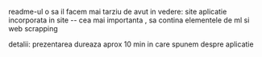 readme-ul o sa il facem mai tarziu
de avut in vedere:
site
aplicatie incorporata in site -- cea mai importanta , sa contina elementele de ml si web scrapping

detalii:
prezentarea dureaza aprox 10 min in care spunem despre aplicatie

